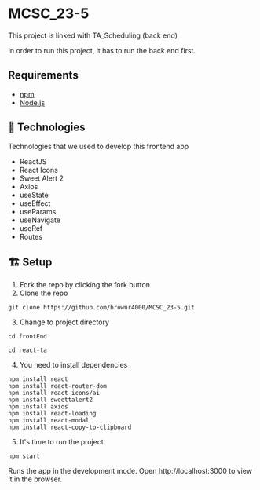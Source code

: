 # MCSC_23-5

This project is linked with TA_Scheduling (back end)

In order to run this project, it has to run the back end first.

## Requirements

* [npm](https://www.npmjs.com/)
* [Node.js](https://nodejs.org/en/)

## 🚀 Technologies

Technologies that we used to develop this frontend app

- ReactJS
- React Icons
- Sweet Alert 2
- Axios
- useState
- useEffect
- useParams
- useNavigate
- useRef
- Routes


## 🏗 Setup

1. Fork the repo by clicking the fork button
2. Clone the repo

```
git clone https://github.com/brownr4000/MCSC_23-5.git
```
3. Change to project directory
```
cd frontEnd
```
```
cd react-ta
```
4. You need to install dependencies
```
npm install react
npm install react-router-dom
npm install react-icons/ai
npm install sweettalert2
npm install axios
npm install react-loading
npm install react-modal
npm install react-copy-to-clipboard
```
5. It's time to run the project
```
npm start
```

Runs the app in the development mode.
Open http://localhost:3000 to view it in the browser.


